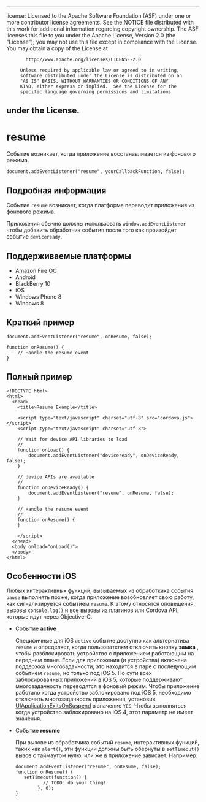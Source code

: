 * * *

license: Licensed to the Apache Software Foundation (ASF) under one or more contributor license agreements. See the NOTICE file distributed with this work for additional information regarding copyright ownership. The ASF licenses this file to you under the Apache License, Version 2.0 (the "License"); you may not use this file except in compliance with the License. You may obtain a copy of the License at

           http://www.apache.org/licenses/LICENSE-2.0
    
         Unless required by applicable law or agreed to in writing,
         software distributed under the License is distributed on an
         "AS IS" BASIS, WITHOUT WARRANTIES OR CONDITIONS OF ANY
         KIND, either express or implied.  See the License for the
         specific language governing permissions and limitations
    

## under the License.

# resume

Событие возникает, когда приложение восстанавливается из фонового режима.

    document.addEventListener("resume", yourCallbackFunction, false);
    

## Подробная информация

Событие `resume` возникает, когда платформа переводит приложения из фонового режима.

Приложения обычно должны использовать `window.addEventListener` чтобы добавить обработчик события после того как произойдет событие `deviceready`.

## Поддерживаемые платформы

*   Amazon Fire ОС
*   Android
*   BlackBerry 10
*   iOS
*   Windows Phone 8
*   Windows 8

## Краткий пример

    document.addEventListener("resume", onResume, false);
    
    function onResume() {
        // Handle the resume event
    }
    

## Полный пример

    <!DOCTYPE html>
    <html>
      <head>
        <title>Resume Example</title>
    
        <script type="text/javascript" charset="utf-8" src="cordova.js"></script>
        <script type="text/javascript" charset="utf-8">
    
        // Wait for device API libraries to load
        //
        function onLoad() {
            document.addEventListener("deviceready", onDeviceReady, false);
        }
    
        // device APIs are available
        //
        function onDeviceReady() {
            document.addEventListener("resume", onResume, false);
        }
    
        // Handle the resume event
        //
        function onResume() {
        }
    
        </script>
      </head>
      <body onload="onLoad()">
      </body>
    </html>
    

## Особенности iOS

Любых интерактивных функций, вызываемых из обработкика события `pause` выполнять позже, когда приложение возобновляет свою работу, как сигнализируется событием `resume`. К этому относятся оповещения, вызовы `console.log()` и все вызовы из плагинов или Cordova API, которые идут через Objective-C.

*   Событие **active**
    
    Специфичные для iOS `active` событие доступно как альтернатива `resume` и определяет, когда пользователям отключить кнопку **замка** , чтобы разблокировать устройство с приложением работающим на переднем плане. Если для приложения (и устройства) включена поддержка многозадачности, это находится в паре с последующим событием `resume`, но только под iOS 5. По сути всех заблокированных приложений в iOS 5, которые поддерживают многозадачность переводятся в фоновый режим. Чтобы приложение работало когда устройство заблокировано под iOS 5, необходимо отключить многозадачность приложения, установив [UIApplicationExitsOnSuspend][1] в значение `YES`. Чтобы выполняться когда устройство заблокировано на iOS 4, этот параметр не имеет значения.

*   Событие **resume**
    
    При вызове из обработчика событий `resume`, интерактивных функций, таких как `alert()`, эти функции должны быть обернуты в `setTimeout()` вызов с таймаутом нулю, или же в приложение зависает. Например:
    
        document.addEventListener("resume", onResume, false);
        function onResume() {
           setTimeout(function() {
                  // TODO: do your thing!
                }, 0);
        }
        

 [1]: http://developer.apple.com/library/ios/#documentation/general/Reference/InfoPlistKeyReference/Articles/iPhoneOSKeys.html